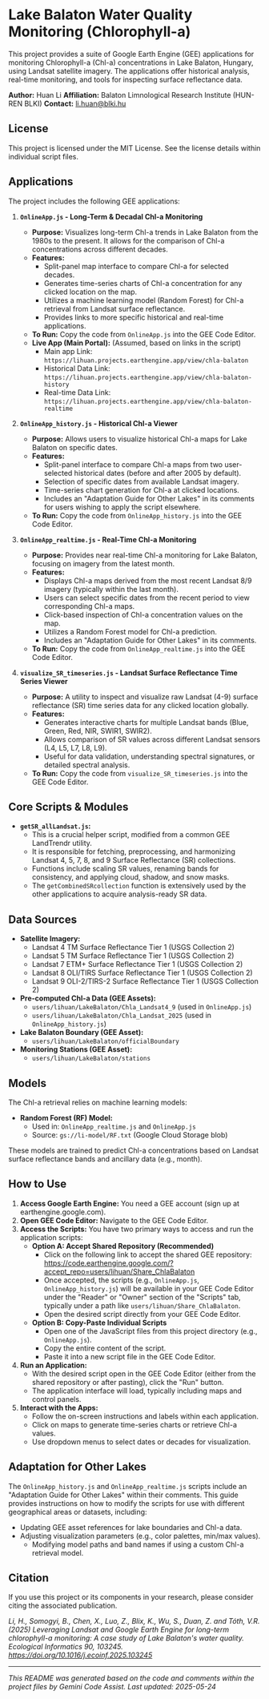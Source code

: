 # Lake Balaton Water Quality Monitoring (Chlorophyll-a)

This project provides a suite of Google Earth Engine (GEE) applications for monitoring Chlorophyll-a (Chl-a) concentrations in Lake Balaton, Hungary, using Landsat satellite imagery. The applications offer historical analysis, real-time monitoring, and tools for inspecting surface reflectance data.

**Author:** Huan Li
**Affiliation:** Balaton Limnological Research Institute (HUN-REN BLKI)
**Contact:** li.huan@blki.hu

## License

This project is licensed under the MIT License. See the license details within individual script files.

## Applications

The project includes the following GEE applications:

1.  **`OnlineApp.js` - Long-Term & Decadal Chl-a Monitoring**
    *   **Purpose:** Visualizes long-term Chl-a trends in Lake Balaton from the 1980s to the present. It allows for the comparison of Chl-a concentrations across different decades.
    *   **Features:**
        *   Split-panel map interface to compare Chl-a for selected decades.
        *   Generates time-series charts of Chl-a concentration for any clicked location on the map.
        *   Utilizes a machine learning model (Random Forest) for Chl-a retrieval from Landsat surface reflectance.
        *   Provides links to more specific historical and real-time applications.
    *   **To Run:** Copy the code from `OnlineApp.js` into the GEE Code Editor.
    *   **Live App (Main Portal):** (Assumed, based on links in the script)
        *   Main app Link: `https://lihuan.projects.earthengine.app/view/chla-balaton`
        *   Historical Data Link: `https://lihuan.projects.earthengine.app/view/chla-balaton-history`
        *   Real-time Data Link: `https://lihuan.projects.earthengine.app/view/chla-balaton-realtime`

2.  **`OnlineApp_history.js` - Historical Chl-a Viewer**
    *   **Purpose:** Allows users to visualize historical Chl-a maps for Lake Balaton on specific dates.
    *   **Features:**
        *   Split-panel interface to compare Chl-a maps from two user-selected historical dates (before and after 2005 by default).
        *   Selection of specific dates from available Landsat imagery.
        *   Time-series chart generation for Chl-a at clicked locations.
        *   Includes an "Adaptation Guide for Other Lakes" in its comments for users wishing to apply the script elsewhere.
    *   **To Run:** Copy the code from `OnlineApp_history.js` into the GEE Code Editor.

3.  **`OnlineApp_realtime.js` - Real-Time Chl-a Monitoring**
    *   **Purpose:** Provides near real-time Chl-a monitoring for Lake Balaton, focusing on imagery from the latest month.
    *   **Features:**
        *   Displays Chl-a maps derived from the most recent Landsat 8/9 imagery (typically within the last month).
        *   Users can select specific dates from the recent period to view corresponding Chl-a maps.
        *   Click-based inspection of Chl-a concentration values on the map.
        *   Utilizes a Random Forest model for Chl-a prediction.
        *   Includes an "Adaptation Guide for Other Lakes" in its comments.
    *   **To Run:** Copy the code from `OnlineApp_realtime.js` into the GEE Code Editor.

4.  **`visualize_SR_timeseries.js` - Landsat Surface Reflectance Time Series Viewer**
    *   **Purpose:** A utility to inspect and visualize raw Landsat (4-9) surface reflectance (SR) time series data for any clicked location globally.
    *   **Features:**
        *   Generates interactive charts for multiple Landsat bands (Blue, Green, Red, NIR, SWIR1, SWIR2).
        *   Allows comparison of SR values across different Landsat sensors (L4, L5, L7, L8, L9).
        *   Useful for data validation, understanding spectral signatures, or detailed spectral analysis.
    *   **To Run:** Copy the code from `visualize_SR_timeseries.js` into the GEE Code Editor.

## Core Scripts & Modules

*   **`getSR_allLandsat.js`:**
    *   This is a crucial helper script, modified from a common GEE LandTrendr utility.
    *   It is responsible for fetching, preprocessing, and harmonizing Landsat 4, 5, 7, 8, and 9 Surface Reflectance (SR) collections.
    *   Functions include scaling SR values, renaming bands for consistency, and applying cloud, shadow, and snow masks.
    *   The `getCombinedSRcollection` function is extensively used by the other applications to acquire analysis-ready SR data.

## Data Sources

*   **Satellite Imagery:**
    *   Landsat 4 TM Surface Reflectance Tier 1 (USGS Collection 2)
    *   Landsat 5 TM Surface Reflectance Tier 1 (USGS Collection 2)
    *   Landsat 7 ETM+ Surface Reflectance Tier 1 (USGS Collection 2)
    *   Landsat 8 OLI/TIRS Surface Reflectance Tier 1 (USGS Collection 2)
    *   Landsat 9 OLI-2/TIRS-2 Surface Reflectance Tier 1 (USGS Collection 2)
*   **Pre-computed Chl-a Data (GEE Assets):**
    *   `users/lihuan/LakeBalaton/Chla_Landsat4_9` (used in `OnlineApp.js`)
    *   `users/lihuan/LakeBalaton/Chla_Landsat_2025` (used in `OnlineApp_history.js`)
*   **Lake Balaton Boundary (GEE Asset):**
    *   `users/lihuan/LakeBalaton/officialBoundary`
*   **Monitoring Stations (GEE Asset):**
    *   `users/lihuan/LakeBalaton/stations`

## Models

The Chl-a retrieval relies on machine learning models:
*   **Random Forest (RF) Model:**
    *   Used in: `OnlineApp_realtime.js` and `OnlineApp.js`
    *   Source: `gs://li-model/RF.txt` (Google Cloud Storage blob)

These models are trained to predict Chl-a concentrations based on Landsat surface reflectance bands and ancillary data (e.g., month).

## How to Use

1.  **Access Google Earth Engine:** You need a GEE account (sign up at earthengine.google.com).
2.  **Open GEE Code Editor:** Navigate to the GEE Code Editor.
3.  **Access the Scripts:** You have two primary ways to access and run the application scripts:
    *   **Option A: Accept Shared Repository (Recommended)**
        *   Click on the following link to accept the shared GEE repository:
            https://code.earthengine.google.com/?accept_repo=users/lihuan/Share_ChlaBalaton
        *   Once accepted, the scripts (e.g., `OnlineApp.js`, `OnlineApp_history.js`) will be available in your GEE Code Editor under the "Reader" or "Owner" section of the "Scripts" tab, typically under a path like `users/lihuan/Share_ChlaBalaton`.
        *   Open the desired script directly from your GEE Code Editor.
    *   **Option B: Copy-Paste Individual Scripts**
        *   Open one of the JavaScript files from this project directory (e.g., `OnlineApp.js`).
        *   Copy the entire content of the script.
        *   Paste it into a new script file in the GEE Code Editor.
4.  **Run an Application:**
    *   With the desired script open in the GEE Code Editor (either from the shared repository or after pasting), click the "Run" button.
    *   The application interface will load, typically including maps and control panels.
5.  **Interact with the Apps:**
    *   Follow the on-screen instructions and labels within each application.
    *   Click on maps to generate time-series charts or retrieve Chl-a values.
    *   Use dropdown menus to select dates or decades for visualization.

## Adaptation for Other Lakes

The `OnlineApp_history.js` and `OnlineApp_realtime.js` scripts include an "Adaptation Guide for Other Lakes" within their comments. This guide provides instructions on how to modify the scripts for use with different geographical areas or datasets, including:

*   Updating GEE asset references for lake boundaries and Chl-a data.
*   Adjusting visualization parameters (e.g., color palettes, min/max values).
    *   Modifying model paths and band names if using a custom Chl-a retrieval model.

## Citation

If you use this project or its components in your research, please consider citing the associated publication.

*Li, H., Somogyi, B., Chen, X., Luo, Z., Blix, K., Wu, S., Duan, Z. and Tóth, V.R. (2025) Leveraging Landsat and Google Earth Engine for long-term chlorophyll-a monitoring: A case study of Lake Balaton's water quality. Ecological Informatics 90, 103245. https://doi.org/10.1016/j.ecoinf.2025.103245*

---

*This README was generated based on the code and comments within the project files by Gemini Code Assist.*
*Last updated: 2025-05-24*
